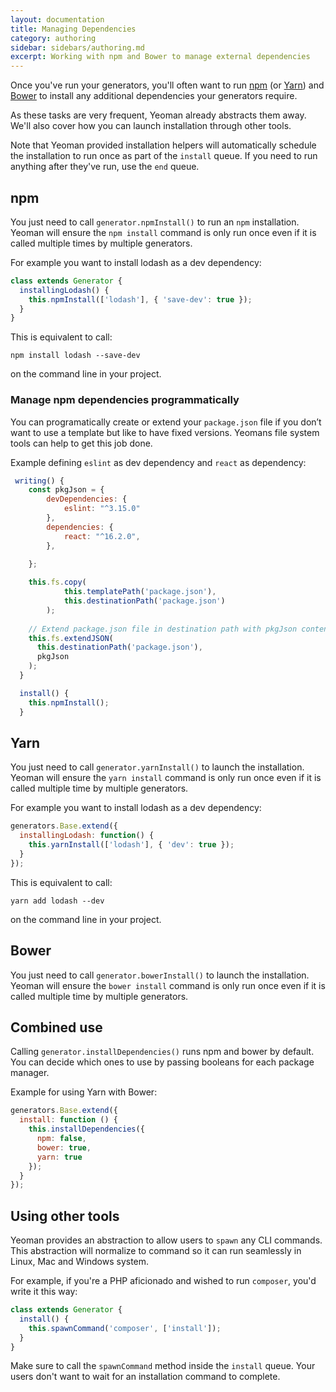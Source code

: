 ```yaml
---
layout: documentation
title: Managing Dependencies
category: authoring
sidebar: sidebars/authoring.md
excerpt: Working with npm and Bower to manage external dependencies
---
```


Once you've run your generators, you'll often want to run [npm](https://www.npmjs.com/) (or [Yarn](https://yarnpkg.com/)) and [Bower](http://bower.io/) to install any additional dependencies your generators require.

As these tasks are very frequent, Yeoman already abstracts them away. We'll also cover how you can launch installation through other tools.

Note that Yeoman provided installation helpers will automatically schedule the installation to run once as part of the `install` queue. If you need to run anything after they've run, use the `end` queue.

## npm

You just need to call `generator.npmInstall()` to run an `npm` installation. Yeoman will ensure the `npm install` command is only run once even if it is called multiple times by multiple generators.

For example you want to install lodash as a dev dependency:

```js
class extends Generator {
  installingLodash() {
    this.npmInstall(['lodash'], { 'save-dev': true });
  }
}
```

This is equivalent to call:

```
npm install lodash --save-dev
```

on the command line in your project.

### Manage npm dependencies programmatically

You can programatically create or extend your `package.json` file if you don’t want to use a template but like to have fixed versions. Yeomans file system tools can help to get this job done.

Example defining `eslint` as dev dependency and `react` as dependency:

```js
 writing() {
    const pkgJson = {
        devDependencies: {
            eslint: "^3.15.0"
        },
        dependencies: {
            react: "^16.2.0",
        },

    };
    
    this.fs.copy(
			this.templatePath('package.json'),
			this.destinationPath('package.json')
		);
    
    // Extend package.json file in destination path with pkgJson content
    this.fs.extendJSON(
      this.destinationPath('package.json'),
      pkgJson
    );
  }

  install() {
    this.npmInstall();
  }
```

## Yarn

You just need to call `generator.yarnInstall()` to launch the installation. Yeoman will ensure the `yarn install` command is only run once even if it is called multiple time by multiple generators.

For example you want to install lodash as a dev dependency:

```js
generators.Base.extend({
  installingLodash: function() {
    this.yarnInstall(['lodash'], { 'dev': true });
  }
});
```

This is equivalent to call:

```
yarn add lodash --dev
```

on the command line in your project.

## Bower

You just need to call `generator.bowerInstall()` to launch the installation. Yeoman will ensure the `bower install` command is only run once even if it is called multiple time by multiple generators.

## Combined use

Calling `generator.installDependencies()` runs npm and bower by default. You can decide which ones to use by passing booleans for each package manager.

Example for using Yarn with Bower:

```js
generators.Base.extend({
  install: function () {
    this.installDependencies({
      npm: false,
      bower: true,
      yarn: true
    });
  }
});
```

## Using other tools

Yeoman provides an abstraction to allow users to `spawn` any CLI commands. This abstraction will normalize to command so it can run seamlessly in Linux, Mac and Windows system.

For example, if you're a PHP aficionado and wished to run `composer`, you'd write it this way:

```js
class extends Generator {
  install() {
    this.spawnCommand('composer', ['install']);
  }
}
```

Make sure to call the `spawnCommand` method inside the `install` queue. Your users don't want to wait for an installation command to complete.

